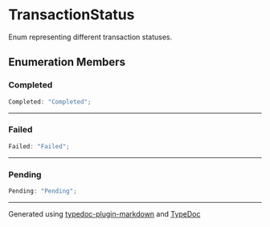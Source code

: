 # TransactionStatus

Enum representing different transaction statuses.

## Enumeration Members

### Completed

```ts
Completed: "Completed";
```

***

### Failed

```ts
Failed: "Failed";
```

***

### Pending

```ts
Pending: "Pending";
```

***

Generated using [typedoc-plugin-markdown](https://www.npmjs.com/package/typedoc-plugin-markdown) and [TypeDoc](https://typedoc.org/)

